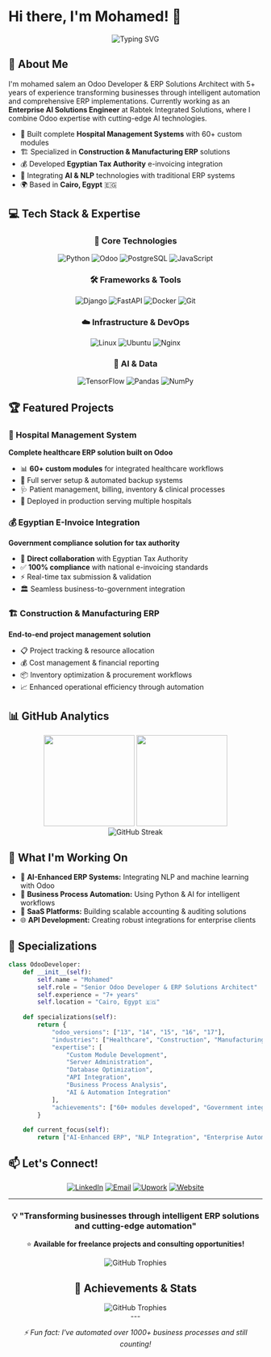 # Hi there, I'm Mohamed! 👋

<div align="center">
  <img src="https://readme-typing-svg.herokuapp.com?font=Fira+Code&pause=1000&color=2196F3&center=true&vCenter=true&width=435&lines=Odoo+Developer;ERP+Solutions+Architect;AI+%26+Automation+Specialist;5%2B+Years+of+Experience" alt="Typing SVG" />
</div>

## 🚀 About Me

I'm mohamed salem an  Odoo Developer & ERP Solutions Architect  with 5+ years of experience transforming businesses through intelligent automation and comprehensive ERP implementations. Currently working as an **Enterprise AI Solutions Engineer** at Rabtek Integrated Solutions, where I combine Odoo expertise with cutting-edge AI technologies.

- 🏥 Built complete **Hospital Management Systems** with 60+ custom modules
- 🏗️ Specialized in **Construction & Manufacturing ERP** solutions  
- 💰 Developed **Egyptian Tax Authority** e-invoicing integration
- 🤖 Integrating **AI & NLP** technologies with traditional ERP systems
- 🌍 Based in **Cairo, Egypt** 🇪🇬

## 💻 Tech Stack & Expertise

<div align="center">

### 🎯 Core Technologies
![Python](https://img.shields.io/badge/Python-3776AB?style=for-the-badge&logo=python&logoColor=white)
![Odoo](https://img.shields.io/badge/Odoo-714B67?style=for-the-badge&logo=odoo&logoColor=white)
![PostgreSQL](https://img.shields.io/badge/PostgreSQL-316192?style=for-the-badge&logo=postgresql&logoColor=white)
![JavaScript](https://img.shields.io/badge/JavaScript-F7DF1E?style=for-the-badge&logo=javascript&logoColor=black)

### 🛠️ Frameworks & Tools
![Django](https://img.shields.io/badge/Django-092E20?style=for-the-badge&logo=django&logoColor=white)
![FastAPI](https://img.shields.io/badge/FastAPI-005571?style=for-the-badge&logo=fastapi)
![Docker](https://img.shields.io/badge/Docker-2CA5E0?style=for-the-badge&logo=docker&logoColor=white)
![Git](https://img.shields.io/badge/GIT-E44C30?style=for-the-badge&logo=git&logoColor=white)

### ☁️ Infrastructure & DevOps
![Linux](https://img.shields.io/badge/Linux-FCC624?style=for-the-badge&logo=linux&logoColor=black)
![Ubuntu](https://img.shields.io/badge/Ubuntu-E95420?style=for-the-badge&logo=ubuntu&logoColor=white)
![Nginx](https://img.shields.io/badge/Nginx-009639?style=for-the-badge&logo=nginx&logoColor=white)

### 🧠 AI & Data
![TensorFlow](https://img.shields.io/badge/TensorFlow-FF6F00?style=for-the-badge&logo=tensorflow&logoColor=white)
![Pandas](https://img.shields.io/badge/Pandas-2C2D72?style=for-the-badge&logo=pandas&logoColor=white)
![NumPy](https://img.shields.io/badge/NumPy-013243?style=for-the-badge&logo=numpy&logoColor=white)

</div>

## 🏆 Featured Projects

### 🏥 Hospital Management System
**Complete healthcare ERP solution built on Odoo**
- 📊 **60+ custom modules** for integrated healthcare workflows
- 🔧 Full server setup & automated backup systems
- 🩺 Patient management, billing, inventory & clinical processes
- 🚀 Deployed in production serving multiple hospitals

### 💰 Egyptian E-Invoice Integration
**Government compliance solution for tax authority**
- 🤝 **Direct collaboration** with Egyptian Tax Authority
- ✅ **100% compliance** with national e-invoicing standards
- ⚡ Real-time tax submission & validation
- 🏛️ Seamless business-to-government integration

### 🏗️ Construction & Manufacturing ERP
**End-to-end project management solution**
- 📋 Project tracking & resource allocation
- 💰 Cost management & financial reporting
- 📦 Inventory optimization & procurement workflows
- 📈 Enhanced operational efficiency through automation

## 📊 GitHub Analytics

<div align="center">
  <img height="180em" src="https://github-readme-stats.vercel.app/api?username=profmohamed&show_icons=true&theme=tokyonight&include_all_commits=true&count_private=true"/>
  <img height="180em" src="https://github-readme-stats.vercel.app/api/top-langs/?username=profmohamed&layout=compact&langs_count=7&theme=tokyonight"/>
</div>

<div align="center">
  <img src="https://github-readme-streak-stats.herokuapp.com/?user=profmohamed&theme=tokyonight" alt="GitHub Streak" />
</div>

## 🌟 What I'm Working On

- 🤖 **AI-Enhanced ERP Systems:** Integrating NLP and machine learning with Odoo
- 🔄 **Business Process Automation:** Using Python & AI for intelligent workflows  
- 📱 **SaaS Platforms:** Building scalable accounting & auditing solutions
- 🌐 **API Development:** Creating robust integrations for enterprise clients

## 🎯 Specializations

```python
class OdooDeveloper:
    def __init__(self):
        self.name = "Mohamed"
        self.role = "Senior Odoo Developer & ERP Solutions Architect"
        self.experience = "7+ years"
        self.location = "Cairo, Egypt 🇪🇬"
        
    def specializations(self):
        return {
            "odoo_versions": ["13", "14", "15", "16", "17"],
            "industries": ["Healthcare", "Construction", "Manufacturing", "Finance"],
            "expertise": [
                "Custom Module Development",
                "Server Administration",
                "Database Optimization", 
                "API Integration",
                "Business Process Analysis",
                "AI & Automation Integration"
            ],
            "achievements": ["60+ modules developed", "Government integrations", "SaaS platforms"]
        }
        
    def current_focus(self):
        return ["AI-Enhanced ERP", "NLP Integration", "Enterprise Automation"]
```

## 📫 Let's Connect!

<div align="center">

[![LinkedIn](https://img.shields.io/badge/LinkedIn-0077B5?style=for-the-badge&logo=linkedin&logoColor=white)](https://www.linkedin.com/in/aiwithsalem/)
[![Email](https://img.shields.io/badge/Email-D14836?style=for-the-badge&logo=gmail&logoColor=white)](mailto:me@mohamed-salem.com)
[![Upwork](https://img.shields.io/badge/Upwork-6fda44?style=for-the-badge&logo=upwork&logoColor=white)](https://www.upwork.com/freelancers/~0195ffd8bfb52aa443)
[![Website](https://img.shields.io/badge/Portfolio-FF5722?style=for-the-badge&logo=google-chrome&logoColor=white)](https://mohamed-salem.com)

</div>

---

<div align="center">
  
### 💡 "Transforming businesses through intelligent ERP solutions and cutting-edge automation"

⭐ **Available for freelance projects and consulting opportunities!**
<div align="center">
  <img src="https://github-trophies.vercel.app/?username=profmohamed&theme=tokyonight&no-frame=false&no-bg=false&margin-w=4" alt="GitHub Trophies" />
</div>

## 🏅 Achievements & Stats

<div align="center">
  <img src="https://github-trophies.vercel.app/?username=profmohamed&theme=tokyonight&no-frame=false&no-bg=false&margin-w=4" alt="GitHub Trophies" />
</div>
---

*⚡ Fun fact: I've automated over 1000+ business processes and still counting!*

